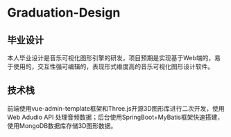 # Graduation-Design
## 毕业设计

本人毕业设计是音乐可视化图形引擎的研发，项目预期是实现基于Web端的，易于使用的，交互性强可编辑的，表现形式维度高的音乐可视化图形设计软件。

## 技术栈

前端使用vue-admin-template框架和Three.js开源3D图形库进行二次开发，使用Web Adudio API 处理音频数据；后台使用SpringBoot+MyBatis框架快速搭建，使用MongoDB数据库存储3D图形数据。
